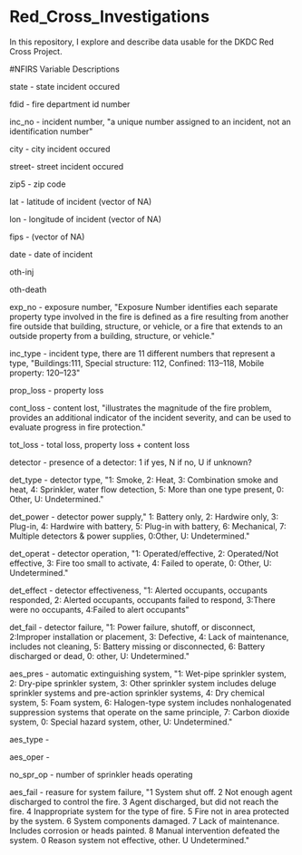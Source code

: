 # Red_Cross_Investigations
In this repository, I explore and describe data usable for the DKDC Red Cross Project.

#NFIRS Variable Descriptions

state - state incident occured

fdid - fire department id number

inc_no - incident number, "a unique number assigned to an incident, not an identification number"

city - city incident occured

street- street incident occured

zip5 - zip code

lat - latitude of incident (vector of NA)

lon - longitude of incident (vector of NA)

fips - (vector of NA)

date - date of incident

oth-inj

oth-death

exp_no - exposure number, "Exposure Number identifies each separate property type involved in the fire
  is defined as a fire resulting from another fire outside that building, structure, or vehicle, or 
  a fire that extends to an outside property from a building, structure, or vehicle."
  
inc_type - incident type, there are 11 different numbers that represent a type, "Buildings:111,
  Special structure: 112, Confined: 113–118, Mobile property: 120–123"
  
prop_loss - property loss

cont_loss - content lost, "illustrates the magnitude of the fire problem, provides an additional
  indicator of the incident severity, and can be used to evaluate progress in fire protection."
  
tot_loss - total loss, property loss + content loss

detector - presence of a detector: 1 if yes, N if no, U if unknown?

det_type - detector type, "1: Smoke, 2: Heat, 3: Combination smoke and heat, 4: Sprinkler, water flow detection,
  5: More than one type present, 0: Other, U: Undetermined."


det_power - detector power supply," 1: Battery only, 2: Hardwire only, 3: Plug-in,
  4: Hardwire with battery, 5: Plug-in with battery, 6: Mechanical, 7: Multiple detectors & power supplies,
  0:Other, U: Undetermined."
  
det_operat - detector operation, "1: Operated/effective, 2: Operated/Not effective, 3: Fire too small to activate,
  4: Failed to operate, 0: Other, U: Undetermined."
  
det_effect - detector effectiveness, "1: Alerted occupants, occupants responded,
  2: Alerted occupants, occupants failed to respond, 3:There were no occupants, 4:Failed to alert occupants"
  
det_fail - detector failure, "1: Power failure, shutoff, or disconnect, 
  2:Improper installation or placement, 3: Defective,
  4: Lack of maintenance, includes not cleaning, 5: Battery missing or disconnected,
  6: Battery discharged or dead, 0: other, U: Undetermined."
  
aes_pres - automatic extinguishing system, "1: Wet-pipe sprinkler system, 2: Dry-pipe sprinkler system,
  3: Other sprinkler system includes deluge sprinkler systems and pre-action sprinkler systems,
  4: Dry chemical system, 5: Foam system, 6: Halogen-type system includes nonhalogenated 
  suppression systems that operate on the same principle, 7: Carbon dioxide system,
  0: Special hazard system, other, U: Undetermined."
  
aes_type - 

aes_oper -

no_spr_op - number of sprinkler heads operating

aes_fail - reasure for system failure, "1 System shut off. 2 Not enough agent discharged to control the fire.
  3 Agent discharged, but did not reach the fire. 4 Inappropriate system for the type of fire.
  5 Fire not in area protected by the system. 6 System components damaged. 
  7 Lack of maintenance. Includes corrosion or heads painted. 8 Manual intervention defeated the system.
  0 Reason system not effective, other. U Undetermined."

